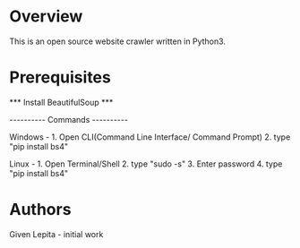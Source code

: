 # Overview

This is an open source website crawler written in Python3. 

# Prerequisites
*** Install BeautifulSoup ***

---------- Commands ----------

Windows - 1. Open CLI(Command Line Interface/ Command Prompt)
	  2. type "pip install bs4"

Linux   - 1. Open Terminal/Shell
	  2. type "sudo -s"
	  3. Enter password
	  4. type "pip install bs4"



# Authors
Given Lepita - initial work

